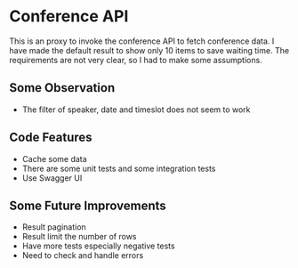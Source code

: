 # Conference API
This is an proxy to invoke the conference API to fetch conference data. I have made the default result to show only 10 items to save waiting time. The requirements are not very clear, so I had to make some assumptions.

## Some Observation
- The filter of speaker, date and timeslot does not seem to work

## Code Features
- Cache some data
- There are some unit tests and some integration tests
- Use Swagger UI

## Some Future Improvements
- Result pagination
- Result limit the number of rows 
- Have more tests especially negative tests
- Need to check and handle errors
